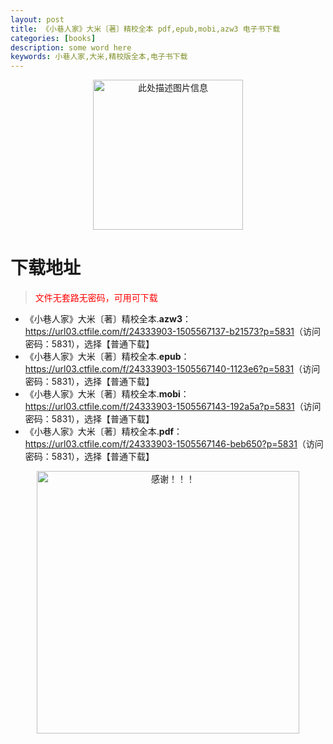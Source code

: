 ```yaml
---
layout: post
title: 《小巷人家》大米〔著〕精校全本 pdf,epub,mobi,azw3 电子书下载
categories: [books]
description: some word here
keywords: 小巷人家,大米,精校版全本,电子书下载
---
```


<div align="center"><img src="https://qweree.cn/wp-content/uploads/2025/05/xiao-xiang-ren-jia-tuya.jpg" alt="此处描述图片信息" width="240px" height="auto"></div>

# 下载地址

> <p style="color:red" >文件无套路无密码，可用可下载</p>

- 《小巷人家》大米〔著〕精校全本.**azw3**：<https://url03.ctfile.com/f/24333903-1505567137-b21573?p=5831>（访问密码：5831），选择【普通下载】
- 《小巷人家》大米〔著〕精校全本.**epub**：<https://url03.ctfile.com/f/24333903-1505567140-1123e6?p=5831>（访问密码：5831），选择【普通下载】
- 《小巷人家》大米〔著〕精校全本.**mobi**：<https://url03.ctfile.com/f/24333903-1505567143-192a5a?p=5831>（访问密码：5831），选择【普通下载】
- 《小巷人家》大米〔著〕精校全本.**pdf**：<https://url03.ctfile.com/f/24333903-1505567146-beb650?p=5831>（访问密码：5831），选择【普通下载】

<div align="center"><img src="https://pic.imgdb.cn/item/6707df6bd29ded1a8ce37031.gif" alt="感谢！！！" width="420px" height="auto"/></div>
